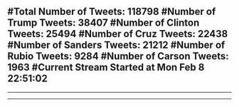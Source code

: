 #Total Number of Tweets: 118798 
#Number of Trump Tweets: 38407
#Number of Clinton Tweets: 25494
#Number of Cruz Tweets: 22438
#Number of Sanders Tweets: 21212
#Number of Rubio Tweets: 9284
#Number of Carson Tweets: 1963
#Current Stream Started at Mon Feb  8 22:51:02
---
---
---
